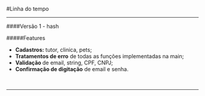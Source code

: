 #Linha do tempo
<hr>
####Versão 1 - hash

#####Features
<br>
<ul>
<li><strong>Cadastros:</strong> tutor, clinica, pets;</li>
<li><strong>Tratamentos de erro</strong> de todas as funções implementadas na main;</li>
<li><strong>Validação </strong> de email, string, CPF, CNPJ;</li>
<li><strong>Confirmação de digitação</strong> de email e senha.</li>
</ul>
<br>
<hr>







